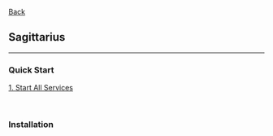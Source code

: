 [Back](../../README.md)

## Sagittarius

<hr>

### Quick Start

[1. Start All Services](start_all_services.md)

&nbsp;

### Installation




